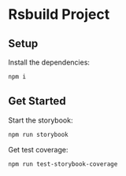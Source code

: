 # Rsbuild Project

## Setup

Install the dependencies:

```bash
npm i
```

## Get Started

Start the storybook:

```bash
npm run storybook
```

Get test coverage:

```bash
npm run test-storybook-coverage
```
